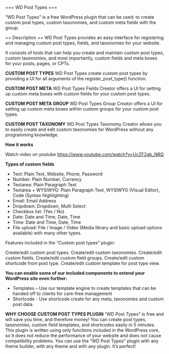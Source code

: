 === WD Post Types ===

“WD Post Types” is a free WordPress plugin that can be used: to create custom post types, custom taxonomies, and custom meta fields with the group.

== Description ==
WD Post Types provides an easy interface for registering and managing custom post types, fields, and taxonomies for your website.

It consists of tools that can help you create and maintain custom post types, custom taxonomies, and most importantly, custom fields and meta boxes for your posts, pages, or CPTs.

**CUSTOM POST TYPES**
WD Post Types create custom post types by providing a UI for all arguments of the register_post_type() function.

**CUSTOM POST META**
WD Post Types Fields Creator offers a UI for setting up custom meta boxes with custom fields for your custom post types.

**CUSTOM POST META GROUP**
WD Post Types Group Creator offers a UI for setting up custom meta boxes within custom groups for your custom post types.

**CUSTOM POST TAXONOMY**
WD Post Types Taxonomy Creator allows you to easily create and edit custom taxonomies for WordPress without any programming knowledge.

**How it works**

Watch video on youtube https://www.youtube.com/watch?v=UcZF2ab_NRQ


**Types of custom fields**

* Text: Plain Text, Website, Phone, Password
* Number: Plain Number, Currency
* Textarea: Plain Paragraph Text
* Textarea + WYSIWYG: Plain Paragraph Text, WYSIWYG (Visual Editor), Code (Syntax Highlighting)
* Email: Email Address
* Dropdown: Dropdown, Multi Select
* Checkbox list: (Yes / No)
* Date: Date and Time, Date, Time
* Time: Date and Time, Date, Time
* File upload: File / Image / Video (Media library and basic upload options available)
with many other types.

Features included in the “Custom post types” plugin:

Create/edit custom post types.
Create/edit custom taxonomies.
Create/edit custom fields.
Create/edit custom field groups.
Create/edit custom shortcode from post type.
Create/edit custom template for post type view.

**You can enable some of our included components to extend your WordPress site even further:**
* Templates – Use our template engine to create templates that can be handed off to clients for care-free management
* Shortcode - Use shortcode create for any meta, taxonomies and custom post data.

**WHY CHOOSE CUSTOM POST TYPES PLUGIN**
“WD Post Types” is free and will save you time, and therefore money!
You can create post types, taxonomies, custom field templates, and shortcodes easily in 5 minutes.
This plugin is written using only functions included in the WordPress core, so it does not reduce the performance of your website and does not cause compatibility problems.
You can use the “WD Post Types” plugin with any theme builder, with any theme and with any plugin. It’s perfect!
